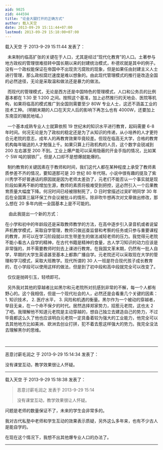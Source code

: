 ```yaml
---
aid: 9025
zid: 444594
title: "论金大腿打开的正确方式"
author: 载入天空
date: 2013-09-29 15:11:44+07:00
lastmod: 2013-09-29 15:18:00+07:00
---
```


载入天空 于 2013-9-29 15:11:44 发表了：

&nbsp;&nbsp;未来制约临高扩张的关键在于人口，尤其是经过“现代化教育”的人口。土著参与地方政权的管理很难扭转中国长期以来的封建统治模式，朴德欢就是其中的例子。没有一个政权能保证在帝国中不出现贪污腐败的现象，但是如果任由封建主义人士进行管理，那么政权腐烂速度是难以想象的。由此现代管理模式的推行是改造全国的必然途径，无论是采取温和做法还是暴力的做法。

&nbsp;&nbsp;而现代的管理模式，无论是西方还是中国特色的管理模式，人口和公务员的比例基本都在 1:30 至 1:200 之间。按照这个基准，加上必然推行的天地会、医院等机构，如果将临高的模式推广到全国则需要至少 80W 专业人士，这还不涵盖工业的技术工种。（明朝末期的人口在天灾人后的影响下再怎么也有 4000W，还要加上东南亚的殖民地域。）

&nbsp;&nbsp;一个基本成熟专业人士就算依照 19 世纪末的知识水平进行教育，起码需要 6-8 年时间。何况无论是为了政权的稳定还是为了从知识的传递，从小培养的人才更符合元老院的意志，成年人的再教育效果毕竟较差。但现在临高无大学，合格的教育机构每年输送的人才勉强上千。如果只算上行政机构的人员，这个数字会锐减到 200 左右甚至 200 不到。工业上爆产能可以采用隐蔽的开金手指的情况，比如某个 5W 吨的钢铁厂。但是人口却不是想爆就能爆的。

&nbsp;&nbsp;制约教育的关键因素在于教师和时间，我们这代人都在某种程度上承受了教师素质参差不齐的情况，要知道那可是 20 世纪 80 年代呀。小说中很有趣的提及了紫川秀学不好普通话的原因就是因为老师太差劲了，元老们不能否认一个事实就是现阶段如果再不断的增加生源，教师的素质将极难受到把控，这必然引入一个后果教育质量大幅度下降。何况时间已经被限制死了，D 日时曾描述过吴旷明同学 30 年后在全国第三届环保工作会议被批斗的情形。除非吹牛想再次对文章做出修改，那么想在 20 多年内统一全国基本上是不可能的。

&nbsp;&nbsp;
由此我提出一个新的方式：

在小学和初中的年龄段还是采取教师教学的方法，在高中逐步引入录音机或者说留声机教学模式，采取自学管理，教师只做巡查监督和考察的任务或只参与重要课程的教育，并可以在学习阶段就以优生带差生的做法减轻老师的压力。我觉得元老院不能小看古人自学的精神，在古代书籍是精神的食量，古人学习知识的动力应该是非常强的，并不需要教师时刻去上课进行教育。在我国文革末期，仍然有一批人自学，早期的大学生英语甚至基本上都靠广播自学。元老院还可以采取现在大学的管理和学习模式，采取大班教学。现代所谓的 30 人一班是符合现代孩子成长教育的，在小学段可以使用这样的做法，但是到了初中段和高中段就完全可以改变了。

&nbsp;&nbsp;仅仅是抛砖引玉，轻喷即可。

&nbsp;&nbsp;另外我对其他的穿越者比如黑尔和元老院所对抗感到非常的不解，每一个人都有野心的。这个我相信，但是一个现代社会的人，必然还是会看重几个关键的因素：1. 知识技术， 2. 医疗水平， 3. 风险和机遇的衡量。黑尔作为一个被动的穿越者，举目无亲，在一个命不保夕的时代。居然选择郑家势力，招惹元老院，这也太 2 了吧。我理解他不知道元老院是主动穿越的，想自己独立去建造自己的势力，不过毕竟都这么久了他也应该明白元老院一定具备着较为强大的工业能力，他完全可以去其他地方比如美洲、欧洲去创业打拼，犯不着去惹这样强大的势力。我完全没法去理解黑尔的思维。

&nbsp;&nbsp;

---

恶意讨薪毛润之 于 2013-9-29 15:14:34 发表了：

没有课堂互动，教学效果很让人怀疑。

---

载入天空 于 2013-9-29 15:18:38 发表了：

> 恶意讨薪毛润之 发表于 2013-9-29 15:14
>
> 没有课堂互动，教学效果很让人怀疑。

问题是老师的数量保证不了，未来的学生会非常多的。

我对古代私塾中老师和学生互动的效果表示质疑，另外这么多年来，也有不少古人是能自学的。

在现在这个情况下，我想不出其他爆专业人口的办法了。

---

